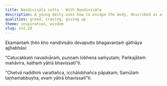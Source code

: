 ```yaml
---
title: Nandivisāla sutta - With Nandivisāla
description: A young deity asks how to escape the body, described as a defiled form with “nine openings” bound by greed. The Buddha explains that escape requires severing specific mental bonds - one must cut the “strap” of grudge and the “harness” of craving, and uproot all harmful desires.
qualities: greed, craving, giving up
theme: inspiration, wisdom
slug: sn2.28
---
```


Ekamantaṁ ṭhito kho nandivisālo devaputto bhagavantaṁ gāthāya ajjhabhāsi:

“Catucakkaṁ navadvāraṁ,
puṇṇaṁ lobhena saṁyutaṁ;
Paṅkajātaṁ mahāvīra,
kathaṁ yātrā bhavissatī”ti.

“Chetvā naddhiṁ varattañca,
icchālobhañca pāpakaṁ;
Samūlaṁ taṇhamabbuyha,
evaṁ yātrā bhavissatī”ti.
